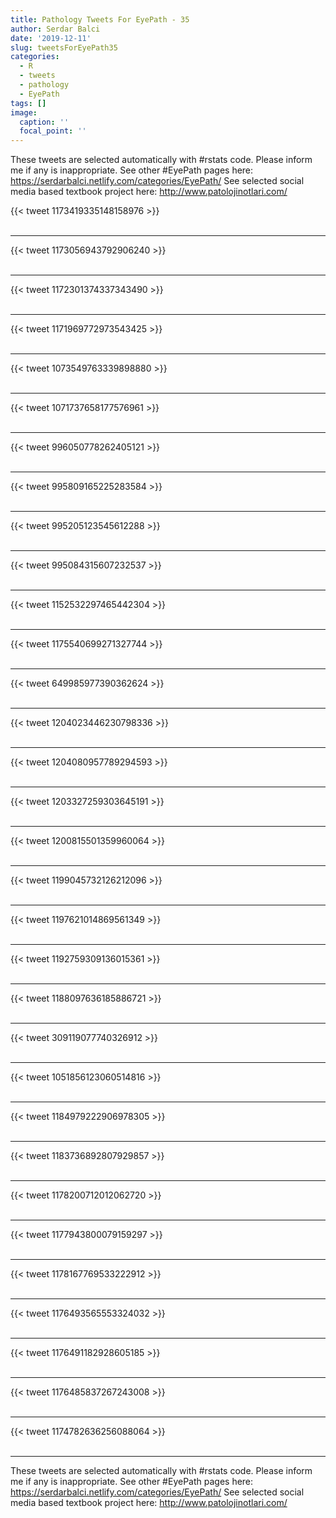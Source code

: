 ```yaml
---
title: Pathology Tweets For EyePath - 35
author: Serdar Balci
date: '2019-12-11'
slug: tweetsForEyePath35
categories:
  - R
  - tweets
  - pathology
  - EyePath
tags: []
image:
  caption: ''
  focal_point: ''
---
```



These tweets are selected automatically with #rstats code. Please inform me if any is inappropriate.
See other #EyePath pages here: https://serdarbalci.netlify.com/categories/EyePath/ 
See selected social media based textbook project here: http://www.patolojinotlari.com/

{{< tweet 1173419335148158976 >}}
<br>
<br>
<hr>
{{< tweet 1173056943792906240 >}}
<br>
<br>
<hr>
{{< tweet 1172301374337343490 >}}
<br>
<br>
<hr>
{{< tweet 1171969772973543425 >}}
<br>
<br>
<hr>
{{< tweet 1073549763339898880 >}}
<br>
<br>
<hr>
{{< tweet 1071737658177576961 >}}
<br>
<br>
<hr>
{{< tweet 996050778262405121 >}}
<br>
<br>
<hr>
{{< tweet 995809165225283584 >}}
<br>
<br>
<hr>
{{< tweet 995205123545612288 >}}
<br>
<br>
<hr>
{{< tweet 995084315607232537 >}}
<br>
<br>
<hr>
{{< tweet 1152532297465442304 >}}
<br>
<br>
<hr>
{{< tweet 1175540699271327744 >}}
<br>
<br>
<hr>
{{< tweet 649985977390362624 >}}
<br>
<br>
<hr>
{{< tweet 1204023446230798336 >}}
<br>
<br>
<hr>
{{< tweet 1204080957789294593 >}}
<br>
<br>
<hr>
{{< tweet 1203327259303645191 >}}
<br>
<br>
<hr>
{{< tweet 1200815501359960064 >}}
<br>
<br>
<hr>
{{< tweet 1199045732126212096 >}}
<br>
<br>
<hr>
{{< tweet 1197621014869561349 >}}
<br>
<br>
<hr>
{{< tweet 1192759309136015361 >}}
<br>
<br>
<hr>
{{< tweet 1188097636185886721 >}}
<br>
<br>
<hr>
{{< tweet 309119077740326912 >}}
<br>
<br>
<hr>
{{< tweet 1051856123060514816 >}}
<br>
<br>
<hr>
{{< tweet 1184979222906978305 >}}
<br>
<br>
<hr>
{{< tweet 1183736892807929857 >}}
<br>
<br>
<hr>
{{< tweet 1178200712012062720 >}}
<br>
<br>
<hr>
{{< tweet 1177943800079159297 >}}
<br>
<br>
<hr>
{{< tweet 1178167769533222912 >}}
<br>
<br>
<hr>
{{< tweet 1176493565553324032 >}}
<br>
<br>
<hr>
{{< tweet 1176491182928605185 >}}
<br>
<br>
<hr>
{{< tweet 1176485837267243008 >}}
<br>
<br>
<hr>
{{< tweet 1174782636256088064 >}}
<br>
<br>
<hr>


These tweets are selected automatically with #rstats code. Please inform me if any is inappropriate.
See other #EyePath pages here: https://serdarbalci.netlify.com/categories/EyePath/ 
See selected social media based textbook project here: http://www.patolojinotlari.com/
